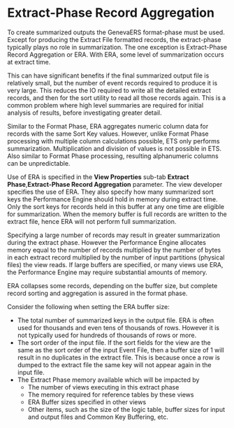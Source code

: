 # Extract-Phase Record Aggregation  

To create summarized outputs the GenevaERS format-phase must be used. Except for producing the Extract File formatted records, the extract-phase typically plays no role in summarization. The one exception is Extract-Phase Record Aggregation or ERA. With ERA, some level of summarization occurs at extract time.

This can have significant benefits if the final summarized output file is relatively small, but the number of event records required to produce it is very large. This reduces the IO required to write all the detailed extract records, and then for the sort utility to read all those records again. This is a common problem where high level summaries are required for initial analysis of results, before investigating greater detail.

Similar to the Format Phase, ERA aggregates numeric column data for records with the same Sort Key values. However, unlike Format Phase processing with multiple column calculations possible, ETS only performs summarization. Multiplication and division of values is not possible in ETS. Also similar to Format Phase processing, resulting alphanumeric columns can be unpredictable.

Use of ERA is specified in the **View Properties** sub-tab **Extract Phase**,**Extract-Phase Record Aggregation** parameter. The view developer specifies the use of ERA. They also specify how many summarized sort keys the Performance Engine should hold in memory during extract time. Only the sort keys for records held in this buffer at any one time are eligible for summarization. When the memory buffer is full records are written to the extract file, hence ERA will not perform full summarization.

Specifying a large number of records may result in greater summarization during the extract phase. However the Performance Engine allocates memory equal to the number of records multiplied by the number of bytes in each extract record multiplied by the number of input partitions (physical files) the view reads. If large buffers are specified, or many views use ERA, the Performance Engine may require substantial amounts of memory.

ERA collapses some records, depending on the buffer size, but complete record sorting and aggregation is assured in the format phase.

Consider the following when setting the ERA buffer size:

- The total number of summarized keys in the output file. ERA is often used for thousands and even tens of thousands of rows. However it is not typically used for hundreds of thousands of rows or more.
- The sort order of the input file. If the sort fields for the view are the same as the sort order of the input Event File, then a buffer size of 1 will result in no duplicates in the extract file. This is because once a row is dumped to the extract file the same key will not appear again in the input file.
- The Extract Phase memory available which will be impacted by
  - The number of views executing in this extract phase
  - The memory required for reference tables by these views
  - ERA Buffer sizes specified in other views
  - Other items, such as the size of the logic table, buffer sizes for input and output files and Common Key Buffering, etc.
